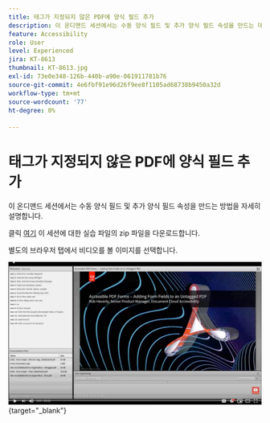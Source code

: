 ```yaml
---
title: 태그가 지정되지 않은 PDF에 양식 필드 추가
description: 이 온디맨드 세션에서는 수동 양식 필드 및 추가 양식 필드 속성을 만드는 데 대해 자세히 설명합니다
feature: Accessibility
role: User
level: Experienced
jira: KT-8613
thumbnail: KT-8613.jpg
exl-id: 73e0e348-126b-440b-a90e-061911781b76
source-git-commit: 4e6fbf91e96d26f9ee8f1105ad68738b9450a32d
workflow-type: tm+mt
source-wordcount: '77'
ht-degree: 0%

---
```


# 태그가 지정되지 않은 PDF에 양식 필드 추가

이 온디맨드 세션에서는 수동 양식 필드 및 추가 양식 필드 속성을 만드는 방법을 자세히 설명합니다.

클릭 [여기](../assets/accessibilitysession6.zip) 이 세션에 대한 실습 파일의 zip 파일을 다운로드합니다.

별도의 브라우저 탭에서 비디오를 볼 이미지를 선택합니다.

[![세션 6 비디오](../assets/Accessibilitysession6_YT.png)](https://youtu.be/xh4pJQiY0nw){target="_blank"}

